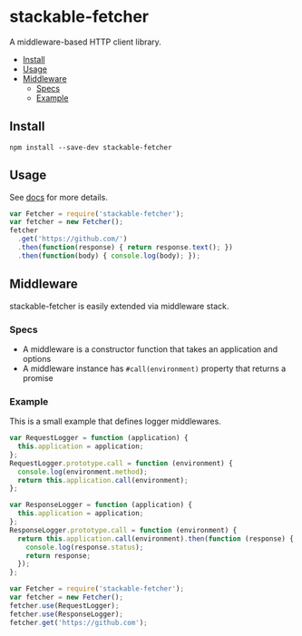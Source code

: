 # stackable-fetcher
A middleware-based HTTP client library.

- [Install](#install)
- [Usage](#usage)
- [Middleware](#middleware)
  - [Specs](#specs)
  - [Example](#example)

## Install
```
npm install --save-dev stackable-fetcher
```

## Usage
See [docs](http://r7kamura.github.io/stackable-fetcher/) for more details.

```js
var Fetcher = require('stackable-fetcher');
var fetcher = new Fetcher();
fetcher
  .get('https://github.com/')
  .then(function(response) { return response.text(); })
  .then(function(body) { console.log(body); });
```

## Middleware
stackable-fetcher is easily extended via middleware stack.

### Specs
- A middleware is a constructor function that takes an application and options
- A middleware instance has `#call(environment)` property that returns a promise

### Example
This is a small example that defines logger middlewares.

```js
var RequestLogger = function (application) {
  this.application = application;
};
RequestLogger.prototype.call = function (environment) {
  console.log(environment.method);
  return this.application.call(environment);
};

var ResponseLogger = function (application) {
  this.application = application;
};
ResponseLogger.prototype.call = function (environment) {
  return this.application.call(environment).then(function (response) {
    console.log(response.status);
    return response;
  });
};

var Fetcher = require('stackable-fetcher');
var fetcher = new Fetcher();
fetcher.use(RequestLogger);
fetcher.use(ResponseLogger);
fetcher.get('https://github.com');
```
